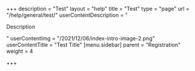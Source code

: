 +++
description = "Test"
layout = "help"
title = "Test"
type = "page"
url = "/help/general/test/"
userContentDescription = "<p>Description</p>"
userContentImg = "/2021/12/06/index-intro-image-2.png"
userContentTitle = "Test Title"
[menu.sidebar]
parent = "Registration"
weight = 4

+++

